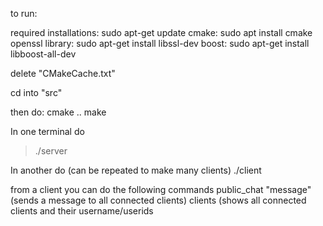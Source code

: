 to run:

required installations:
sudo apt-get update
cmake: sudo apt install cmake
openssl library: sudo apt-get install libssl-dev
boost: sudo apt-get install libboost-all-dev


delete "CMakeCache.txt"

cd into "src"

then do:
cmake ..
make

In one terminal do
> ./server

In another do (can be repeated to make many clients)
./client <username>

from a client you can do the following commands
public_chat "message"  (sends a message to all connected clients)
clients (shows all connected clients and their username/userids
